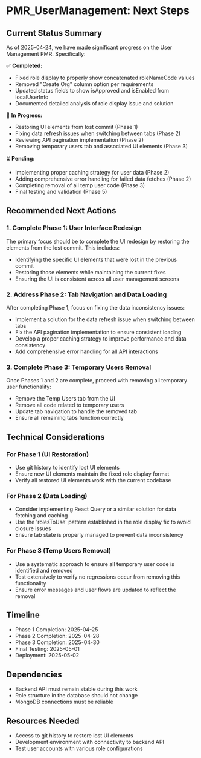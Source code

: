 # PMR_UserManagement: Next Steps

## Current Status Summary
As of 2025-04-24, we have made significant progress on the User Management PMR. Specifically:

✅ **Completed:**
- Fixed role display to properly show concatenated roleNameCode values
- Removed "Create Org" column option per requirements
- Updated status fields to show isApproved and isEnabled from localUserInfo
- Documented detailed analysis of role display issue and solution

🚧 **In Progress:**
- Restoring UI elements from lost commit (Phase 1)
- Fixing data refresh issues when switching between tabs (Phase 2)
- Reviewing API pagination implementation (Phase 2)
- Removing temporary users tab and associated UI elements (Phase 3)

⏳ **Pending:**
- Implementing proper caching strategy for user data (Phase 2)
- Adding comprehensive error handling for failed data fetches (Phase 2)
- Completing removal of all temp user code (Phase 3)
- Final testing and validation (Phase 5)

## Recommended Next Actions

### 1. Complete Phase 1: User Interface Redesign
The primary focus should be to complete the UI redesign by restoring the elements from the lost commit. This includes:

- Identifying the specific UI elements that were lost in the previous commit
- Restoring those elements while maintaining the current fixes
- Ensuring the UI is consistent across all user management screens

### 2. Address Phase 2: Tab Navigation and Data Loading
After completing Phase 1, focus on fixing the data inconsistency issues:

- Implement a solution for the data refresh issue when switching between tabs
- Fix the API pagination implementation to ensure consistent loading
- Develop a proper caching strategy to improve performance and data consistency
- Add comprehensive error handling for all API interactions

### 3. Complete Phase 3: Temporary Users Removal
Once Phases 1 and 2 are complete, proceed with removing all temporary user functionality:

- Remove the Temp Users tab from the UI
- Remove all code related to temporary users
- Update tab navigation to handle the removed tab
- Ensure all remaining tabs function correctly

## Technical Considerations

### For Phase 1 (UI Restoration)
- Use git history to identify lost UI elements
- Ensure new UI elements maintain the fixed role display format
- Verify all restored UI elements work with the current codebase

### For Phase 2 (Data Loading)
- Consider implementing React Query or a similar solution for data fetching and caching
- Use the 'rolesToUse' pattern established in the role display fix to avoid closure issues
- Ensure tab state is properly managed to prevent data inconsistency

### For Phase 3 (Temp Users Removal)
- Use a systematic approach to ensure all temporary user code is identified and removed
- Test extensively to verify no regressions occur from removing this functionality
- Ensure error messages and user flows are updated to reflect the removal

## Timeline
- Phase 1 Completion: 2025-04-25
- Phase 2 Completion: 2025-04-28
- Phase 3 Completion: 2025-04-30
- Final Testing: 2025-05-01
- Deployment: 2025-05-02

## Dependencies
- Backend API must remain stable during this work
- Role structure in the database should not change
- MongoDB connections must be reliable

## Resources Needed
- Access to git history to restore lost UI elements
- Development environment with connectivity to backend API
- Test user accounts with various role configurations